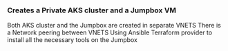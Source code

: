 ### Creates a Private AKS cluster and a Jumpbox VM 
Both AKS cluster and the Jumpbox are created in separate VNETS
There is a Network peering between VNETS
Using Ansible Terraform provider to install all the necessary tools on the Jumpbox